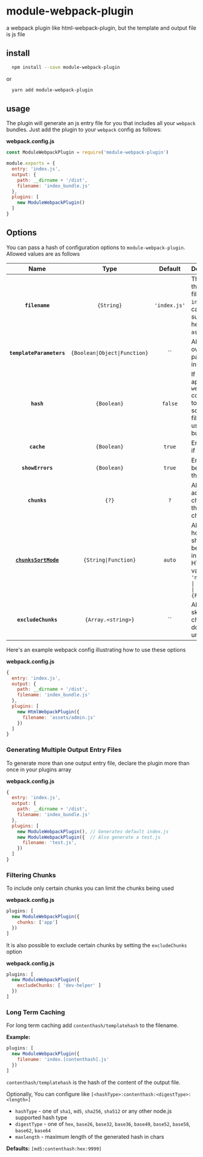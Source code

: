 # module-webpack-plugin

a webpack plugin like html-webpack-plugin, but the template and output file is js file

## install

```bash
  npm install --save module-webpack-plugin
```
or 
```bash
  yarn add module-webpack-plugin
```

## usage

The plugin will generate an js entry file for you that includes all your `webpack`
bundles. Just add the plugin to your `webpack`
config as follows:

**webpack.config.js**
```js
const ModuleWebpackPlugin = require('module-webpack-plugin')

module.exports = {
  entry: 'index.js',
  output: {
    path: __dirname + '/dist',
    filename: 'index_bundle.js'
  },
  plugins: [
    new ModuleWebpackPlugin()
  ]
}
```

## Options

You can pass a hash of configuration options to `module-webpack-plugin`.
Allowed values are as follows

|Name|Type|Default|Description|
|:--:|:--:|:-----:|:----------|
|**`filename`**|`{String}`|`'index.js'`|The file to write the output entry file. Defaults to `index.js`. You can specify a subdirectory here too (eg: `assets/admin.js`)|
|**`templateParameters`**|`{Boolean\|Object\|Function}`|``| Allows to overwrite the parameters used in the template 
|**`hash`**|`{Boolean}`|`false`|If `true` then append a unique `webpack` compilation hash to all included scripts and CSS files. This is useful for cache busting|
|**`cache`**|`{Boolean}`|`true`|Emit the file only if it was changed|
|**`showErrors`**|`{Boolean}`|`true`|Errors details will be written into the HTML page|
|**`chunks`**|`{?}`|`?`|Allows you to add only some chunks (e.g only the unit-test chunk)|
|**[`chunksSortMode`](#plugins)**|`{String\|Function}`|`auto`|Allows to control how chunks should be sorted before they are included to the HTML. Allowed values are `'none' \| 'auto' \| 'dependency' \| 'manual' \| {Function}`|
|**`excludeChunks`**|`{Array.<string>}`|``|Allows you to skip some chunks (e.g don't add the unit-test chunk)|

Here's an example webpack config illustrating how to use these options

**webpack.config.js**
```js
{
  entry: 'index.js',
  output: {
    path: __dirname + '/dist',
    filename: 'index_bundle.js'
  },
  plugins: [
    new HtmlWebpackPlugin({
      filename: 'assets/admin.js'
    })
  ]
}
```

### Generating Multiple Output Entry Files

To generate more than one output entry file, declare the plugin more than
once in your plugins array

**webpack.config.js**
```js
{
  entry: 'index.js',
  output: {
    path: __dirname + '/dist',
    filename: 'index_bundle.js'
  },
  plugins: [
    new ModuleWebpackPlugin(), // Generates default index.js
    new ModuleWebpackPlugin({  // Also generate a test.js
      filename: 'test.js',
    })
  ]
}
```

### Filtering Chunks

To include only certain chunks you can limit the chunks being used

**webpack.config.js**
```js
plugins: [
  new ModuleWebpackPlugin({
    chunks: ['app']
  })
]
```

It is also possible to exclude certain chunks by setting the `excludeChunks` option

**webpack.config.js**
```js
plugins: [
  new ModuleWebpackPlugin({
    excludeChunks: [ 'dev-helper' ]
  })
]
```

### Long Term Caching

For long term caching add `contenthash/templatehash` to the filename.

**Example:**

```js
plugins: [
  new ModuleWebpackPlugin({
    filename: 'index.[contenthash].js'
  })
]
```

`contenthash/templatehash` is the hash of the content of the output file.

Optionally, You can configure like `[<hashType>:contenthash:<digestType>:<length>]`

* `hashType` - one of `sha1`, `md5`, `sha256`, `sha512`  or any other node.js supported hash type
* `digestType` - one of `hex`, `base26`, `base32`, `base36`, `base49`, `base52`, `base58`, `base62`, `base64`
* `maxlength` - maximum length of the generated hash in chars

**Defaults:** `[md5:contenthash:hex:9999]`



